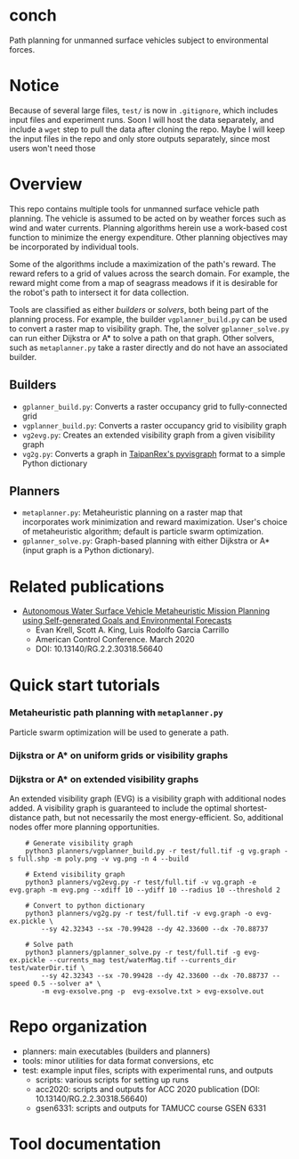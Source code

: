 # conch
Path planning for unmanned surface vehicles subject to environmental forces. 

# Notice

Because of several large files, `test/` is now in `.gitignore`, which includes input files and experiment runs. 
Soon I will host the data separately, and include a `wget` step to pull the data after cloning the repo. 
Maybe I will keep the input files in the repo and only store outputs separately, since most users won't need those

# Overview

This repo contains multiple tools for unmanned surface vehicle path planning. 
The vehicle is assumed to be acted on by weather forces such as wind and water currents. 
Planning algorithms herein use a work-based cost function to minimize the energy expenditure. 
Other planning objectives may be incorporated by individual tools. 

Some of the algorithms include a maximization of the path's reward. The reward refers to a grid of values across the search domain.
For example, the reward might come from a map of seagrass meadows if it is desirable for the robot's path to intersect it for data collection. 

Tools are classified as either _builders_ or _solvers_, both being part of the planning process. For example, the builder `vgplanner_build.py` can be used to convert a raster map to visibility graph. The, the solver `gplanner_solve.py` can run either Dijkstra or A* to solve a path on that graph. Other solvers, such as `metaplanner.py` take a raster directly and do not have an associated builder. 

## Builders

- `gplanner_build.py`: Converts a raster occupancy grid to fully-connected grid
- `vgplanner_build.py`: Converts a raster occupancy grid to visibility graph
- `vg2evg.py`: Creates an extended visibility graph from a given visibility graph
- `vg2g.py`: Converts a graph in [TaipanRex's pyvisgraph](https://github.com/TaipanRex/pyvisgraph) format to a simple Python dictionary

## Planners

- `metaplanner.py`: Metaheuristic planning on a raster map that incorporates work minimization and reward maximization. User's choice of metaheuristic algorithm; default is particle swarm optimization. 
- `gplanner_solve.py`: Graph-based planning with either Dijkstra or A* (input graph is a Python dictionary).

# Related publications

- [Autonomous Water Surface Vehicle Metaheuristic Mission Planning using Self-generated Goals and Environmental Forecasts](https://www.researchgate.net/publication/340066053_Autonomous_Water_Surface_Vehicle_Metaheuristic_Mission_Planning_using_Self-generated_Goals_and_Environmental_Forecasts)
    - Evan Krell, Scott A. King, Luis Rodolfo Garcia Carrillo
    - American Control Conference. March 2020
    - DOI: 10.13140/RG.2.2.30318.56640

# Quick start tutorials

### Metaheuristic path planning with `metaplanner.py`

Particle swarm optimization will be used to generate a path.

### Dijkstra or A* on uniform grids or visibility graphs

### Dijkstra or A* on extended visibility graphs

An extended visibility graph (EVG) is a visibility graph with additional nodes added. A visibility graph is guaranteed to include the optimal shortest-distance path, but not necessarily the most energy-efficient. So, additional nodes offer more planning opportunities. 

        # Generate visibility graph
        python3 planners/vgplanner_build.py -r test/full.tif -g vg.graph -s full.shp -m poly.png -v vg.png -n 4 --build

        # Extend visibility graph
        python3 planners/vg2evg.py -r test/full.tif -v vg.graph -e evg.graph -m evg.png --xdiff 10 --ydiff 10 --radius 10 --threshold 2

        # Convert to python dictionary
        python3 planners/vg2g.py -r test/full.tif -v evg.graph -o evg-ex.pickle \
            --sy 42.32343 --sx -70.99428 --dy 42.33600 --dx -70.88737

        # Solve path
        python3 planners/gplanner_solve.py -r test/full.tif -g evg-ex.pickle --currents_mag test/waterMag.tif --currents_dir test/waterDir.tif \
            --sy 42.32343 --sx -70.99428 --dy 42.33600 --dx -70.88737 --speed 0.5 --solver a* \
            -m evg-exsolve.png -p  evg-exsolve.txt > evg-exsolve.out



# Repo organization

- planners: main executables (builders and planners)
- tools: minor utilities for data format conversions, etc
- test: example input files, scripts with experimental runs, and outputs
    - scripts: various scripts for setting up runs
    - acc2020: scripts and outputs for ACC 2020 publication (DOI: 10.13140/RG.2.2.30318.56640)
    - gsen6331: scripts and outputs for TAMUCC course GSEN 6331

# Tool documentation






